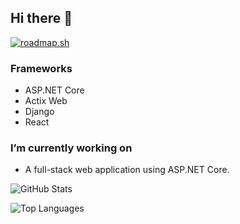 ## Hi there 👋

[![roadmap.sh](https://roadmap.sh/card/wide/668ac0a0501413692bca1c9b?variant=dark)](https://roadmap.sh)

### Frameworks
- ASP.NET Core
- Actix Web
- Django
- React

### I’m currently working on
- A full-stack web application using ASP.NET Core.

![GitHub Stats](https://github-readme-stats.vercel.app/api?username=borelli28&show_icons=true&theme=dark)

![Top Languages](https://github-readme-stats.vercel.app/api/top-langs/?username=borelli28&layout=compact&theme=dark)

